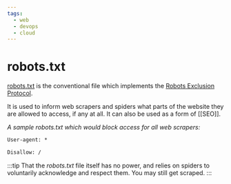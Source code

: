 ```yaml
---
tags:
  - web
  - devops
  - cloud
---
```


# robots.txt

[robots.txt](https://developers.google.com/search/docs/crawling-indexing/robots/intro) is the conventional file which implements the [Robots Exclusion Protocol](https://www.rfc-editor.org/rfc/rfc9309.html).

It is used to inform web scrapers and spiders what parts of the website they are allowed to access, if any at all. It can also be used as a form of [[SEO]].

_A sample robots.txt which would block access for all web scrapers:_

```txt
User-agent: *

Disallow: /
```

:::tip
That the _robots.txt_ file itself has no power, and relies on spiders to voluntarily acknowledge and respect them. You may still get scraped.
:::
